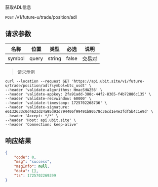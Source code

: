 获取ADL信息

`POST` /v1/future-u/trade/position/adl

## 请求参数

| 名称           | 位置    | 类型     | 必选    | 说明                            |
|--------------|-------|--------|-------|-------------------------------|
| symbol       | query | string | false | 交易对                           |

> 请求示例

```shell
curl --location --request GET 'https://api.ubit.site/v1/future-u/trade/position/adl?symbol=btc_usdt' \
--header 'validate-algorithms: HmacSHA256' \
--header 'validate-appkey: 2fa91add-388c-44f2-8365-f4b72886c135' \
--header 'validate-recvwindow: 60000' \
--header 'validate-timestamp: 1725702268736' \
--header 'validate-signature: e6132633c0d4623d24a95d93d794406f99491b80578c36cd1e4e3fdf5b4c1e9d' \
--header 'Accept: */*' \
--header 'Host: api.ubit.site' \
--header 'Connection: keep-alive'
```

## 响应结果

```json
{
    "code": 0,
    "msg": "success",
    "msgInfo": null,
    "data": [],
    "ts": 1725702269399
}
```

